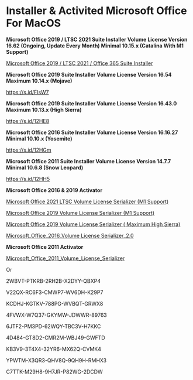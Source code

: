 # **Installer & Activited Microsoft Office For MacOS**

**Microsoft Office 2019 / LTSC 2021 Suite Installer Volume License Version 16.62 (Ongoing, Update Every Month) Minimal 10.15.x (Catalina With M1 Support)**

[Microsoft Office 2019 / LTSC 2021 / Office 365 Suite Installer](https://s.id/12HI9)


**Microsoft Office 2019 Suite Installer Volume License Version 16.54 Maximum 10.14.x (Mojave)**

https://s.id/FIsW7

**Microsoft Office 2019 Suite Installer Volume License Version 16.43.0 Maximum 10.13.x (High Sierra)**

https://s.id/12HE8

**Microsoft Office 2016 Suite Installer Volume License Version 16.16.27 Minimal 10.10.x (Yosemite)**

https://s.id/12HGm

**Microsoft Office 2011 Suite Installer Volume License Version 14.7.7 Minimal 10.6.8 (Snow Leopard)**

https://s.id/12HH5




**Microsoft Office 2016 & 2019 Activator**

[Microsoft Office 2021 LTSC Volume License Serializer (M1 Support)](https://s.id/12HIi)

[Microsoft Office 2019 Volume License Serializer  (M1 Support) ](https://s.id/12HIl)

[Microsoft Office 2019 Volume License Serializer ( Maximum High Sierra)](https://s.id/12HIr)

[Microsoft_Office_2016_Volume License Serializer_2.0](https://s.id/12HIu)

**Microsoft Office 2011 Activator**

[Microsoft_Office_2011_Volume_License_Serializer](https://s.id/12HIA)

Or

2WBVT-PTKRB-2RH2B-X2DYY-QBXP4

V22QX-RC6F3-CMWP7-WV6DH-K29P7

KCDHJ-KGTKV-788PG-WVBQT-GRWX8

4FVWX-W7Q37-GKYMW-JDWWR-89763

6JTF2-PM3PD-62WQY-TBC3V-H7KKC

4D484-GT8D2-CMR2M-WBJ49-GWFTD

KB3V9-3T4X4-32YR6-MX62Q-CVMK4

YPWTM-X3QR3-QHV8Q-9QH9H-RMHX3

C7TTK-M29H8-9H7JR-P82WG-2DCDW
